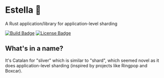 # Estella :dizzy:

A Rust application/library for application-level sharding

[![Build Badge]][Build] [![License Badge]][License]

## What's in a name?

It's Catalan for "sliver" which is similar to "shard", which seemed novel as it does application-level sharding (inspired by projects like Ringpop and Boxcar).

[Build]: https://github.com/FridgeSeal/Estella/actions/workflows/release.yml
[Build Badge]: https://github.com/FridgeSeal/Estella/actions/workflows/release.yml/badge.svg?branch=master

[License]: https://spdx.org/licenses/MIT.html
[License Badge]: https://img.shields.io/badge/License-MIT-blue.svg
